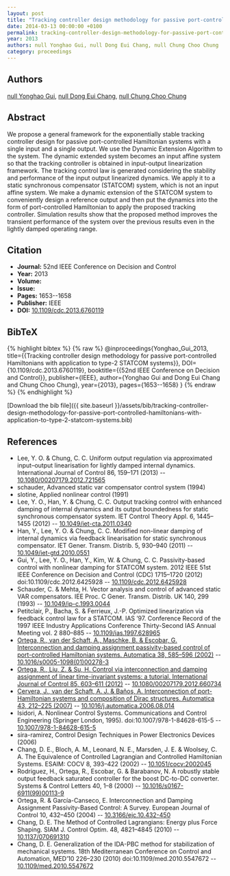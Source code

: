 ```yaml
---
layout: post
title: "Tracking controller design methodology for passive port-controlled Hamiltonians with application to type-2 STATCOM systems"
date: 2014-03-13 00:00:00 +0100
permalink: tracking-controller-design-methodology-for-passive-port-controlled-hamiltonians-with-application-to-type-2-statcom-systems
year: 2013
authors: null Yonghao Gui, null Dong Eui Chang, null Chung Choo Chung
category: proceedings
---
```

 
## Authors
[null Yonghao Gui](authors/yonghao-gui), [null Dong Eui Chang](authors/dong-eui-chang), [null Chung Choo Chung](authors/chung-choo-chung)
 
## Abstract
We propose a general framework for the exponentially stable tracking controller design for passive port-controlled Hamiltonian systems with a single input and a single output. We use the Dynamic Extension Algorithm to the system. The dynamic extended system becomes an input affine system so that the tracking controller is obtained in input-output linearization framework. The tracking control law is generated considering the stability and performance of the input output linearized dynamics. We apply it to a static synchronous compensator (STATCOM) system, which is not an input affine system. We make a dynamic extension of the STATCOM system to conveniently design a reference output and then put the dynamics into the form of port-controlled Hamiltonian to apply the proposed tracking controller. Simulation results show that the proposed method improves the transient performance of the system over the previous results even in the lightly damped operating range.
 
## Citation
- **Journal:** 52nd IEEE Conference on Decision and Control
- **Year:** 2013
- **Volume:** 
- **Issue:** 
- **Pages:** 1653--1658
- **Publisher:** IEEE
- **DOI:** [10.1109/cdc.2013.6760119](https://doi.org/10.1109/cdc.2013.6760119)
 
## BibTeX
{% highlight bibtex %}
{% raw %}
@inproceedings{Yonghao_Gui_2013,
  title={{Tracking controller design methodology for passive port-controlled Hamiltonians with application to type-2 STATCOM systems}},
  DOI={10.1109/cdc.2013.6760119},
  booktitle={{52nd IEEE Conference on Decision and Control}},
  publisher={IEEE},
  author={Yonghao Gui and Dong Eui Chang and Chung Choo Chung},
  year={2013},
  pages={1653--1658}
}
{% endraw %}
{% endhighlight %}
 
[Download the bib file]({{ site.baseurl }}/assets/bib/tracking-controller-design-methodology-for-passive-port-controlled-hamiltonians-with-application-to-type-2-statcom-systems.bib)
 
## References
- Lee, Y. O. & Chung, C. C. Uniform output regulation via approximated input–output linearisation for lightly damped internal dynamics. International Journal of Control 86, 159–171 (2013) -- [10.1080/00207179.2012.721565](https://doi.org/10.1080/00207179.2012.721565)
- schauder, Advanced static var compensator control system (1994)
- slotine, Applied nonlinear control (1991)
- Lee, Y. O., Han, Y. & Chung, C. C. Output tracking control with enhanced damping of internal dynamics and its output boundedness for static synchronous compensator system. IET Control Theory Appl. 6, 1445–1455 (2012) -- [10.1049/iet-cta.2011.0340](https://doi.org/10.1049/iet-cta.2011.0340)
- Han, Y., Lee, Y. O. & Chung, C. C. Modified non-linear damping of internal dynamics via feedback linearisation for static synchronous compensator. IET Gener. Transm. Distrib. 5, 930–940 (2011) -- [10.1049/iet-gtd.2010.0551](https://doi.org/10.1049/iet-gtd.2010.0551)
- Gui, Y., Lee, Y. O., Han, Y., Kim, W. & Chung, C. C. Passivity-based control with nonlinear damping for STATCOM system. 2012 IEEE 51st IEEE Conference on Decision and Control (CDC) 1715–1720 (2012) doi:10.1109/cdc.2012.6425928 -- [10.1109/cdc.2012.6425928](https://doi.org/10.1109/cdc.2012.6425928)
- Schauder, C. & Mehta, H. Vector analysis and control of advanced static VAR compensators. IEE Proc. C Gener. Transm. Distrib. UK 140, 299 (1993) -- [10.1049/ip-c.1993.0044](https://doi.org/10.1049/ip-c.1993.0044)
- Petitclair, P., Bacha, S. & Ferrieux, J.-P. Optimized linearization via feedback control law for a STATCOM. IAS ’97. Conference Record of the 1997 IEEE Industry Applications Conference Thirty-Second IAS Annual Meeting vol. 2 880–885 -- [10.1109/ias.1997.628965](https://doi.org/10.1109/ias.1997.628965)
- [Ortega, R., van der Schaft, A., Maschke, B. & Escobar, G. Interconnection and damping assignment passivity-based control of port-controlled Hamiltonian systems. Automatica 38, 585–596 (2002)](interconnection-and-damping-assignment-passivity-based-control-of-port-controlled-hamiltonian-systems) -- [10.1016/s0005-1098(01)00278-3](https://doi.org/10.1016/s0005-1098(01)00278-3)
- [Ortega, R., Liu, Z. & Su, H. Control via interconnection and damping assignment of linear time-invariant systems: a tutorial. International Journal of Control 85, 603–611 (2012)](control-via-interconnection-and-damping-assignment-of-linear-time-invariant-systems-a-tutorial) -- [10.1080/00207179.2012.660734](https://doi.org/10.1080/00207179.2012.660734)
- [Cervera, J., van der Schaft, A. J. & Baños, A. Interconnection of port-Hamiltonian systems and composition of Dirac structures. Automatica 43, 212–225 (2007)](interconnection-of-port-hamiltonian-systems-and-composition-of-dirac-structures) -- [10.1016/j.automatica.2006.08.014](https://doi.org/10.1016/j.automatica.2006.08.014)
- Isidori, A. Nonlinear Control Systems. Communications and Control Engineering (Springer London, 1995). doi:10.1007/978-1-84628-615-5 -- [10.1007/978-1-84628-615-5](https://doi.org/10.1007/978-1-84628-615-5)
- sira-ramirez, Control Design Techniques in Power Electronics Devices (2006)
- Chang, D. E., Bloch, A. M., Leonard, N. E., Marsden, J. E. & Woolsey, C. A. The Equivalence of Controlled Lagrangian and Controlled Hamiltonian Systems. ESAIM: COCV 8, 393–422 (2002) -- [10.1051/cocv:2002045](https://doi.org/10.1051/cocv:2002045)
- Rodriguez, H., Ortega, R., Escobar, G. & Barabanov, N. A robustly stable output feedback saturated controller for the boost DC-to-DC converter. Systems &amp; Control Letters 40, 1–8 (2000) -- [10.1016/s0167-6911(99)00113-9](https://doi.org/10.1016/s0167-6911(99)00113-9)
- Ortega, R. & García-Canseco, E. Interconnection and Damping Assignment Passivity-Based Control: A Survey. European Journal of Control 10, 432–450 (2004) -- [10.3166/ejc.10.432-450](https://doi.org/10.3166/ejc.10.432-450)
- Chang, D. E. The Method of Controlled Lagrangians: Energy plus Force Shaping. SIAM J. Control Optim. 48, 4821–4845 (2010) -- [10.1137/070691310](https://doi.org/10.1137/070691310)
- Chang, D. E. Generalization of the IDA-PBC method for stabilization of mechanical systems. 18th Mediterranean Conference on Control and Automation, MED’10 226–230 (2010) doi:10.1109/med.2010.5547672 -- [10.1109/med.2010.5547672](https://doi.org/10.1109/med.2010.5547672)

